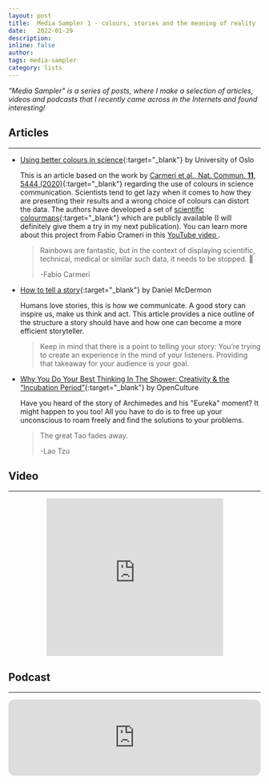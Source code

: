 ```yaml
---
layout: post
title:  Media Sampler 1 - colours, stories and the meaning of reality
date:   2022-01-29
description:
inline: false
author:
tags: media-sampler
category: lists
---
```


*"Media Sampler" is a series of posts, where I make a selection of articles, videos and podcasts that I recently came across in the Internets and found interesting!*


## Articles
---

- [Using better colours in science](https://phys.org/news/2020-10-colours-science.html){:target="\_blank"} by University of Oslo

  This is an article based on the work by [Carmeri et al., Nat. Commun. **11**, 5444 (2020)](https://doi.org/10.1038/s41467-020-19160-7 ){:target="\_blank"} regarding the
  use of colours in science communication. Scientists tend to get lazy when it comes to how they are presenting their results and a wrong choice of colours can distort the data. The authors have developed a set of [scientific colourmaps](https://doi.org/10.5281/zenodo.1243862){:target="\_blank"} which are publicly available (I will definitely give them a try in my next publication). You can learn more about this project from Fabio Crameri in this <a href="https://www.youtube.com/watch?v=Hhkj_AiicmQ" target='_blank'>YouTube video <i class="fab fa-youtube"></i></a>.

  > Rainbows are fantastic, but in the context of displaying scientific, technical, medical or similar such data, it needs to be stopped. 🌈
  >
  > -Fabio Carmeri

- [How to tell a story](https://www.nytimes.com/guides/smarterliving/how-to-tell-a-good-story?mtrref=undefined&gwh=09DC198C20B4D20136CCDD553ABF7A21&gwt=regi&assetType=REGIWALL&redirect=true){:target="\_blank"} by Daniel McDermon

  Humans love stories, this is how we communicate. A good story can inspire us, make us think and act. This article provides a nice outline of the structure a story should have and how one can become a more efficient storyteller.

  > Keep in mind that there is a point to telling your story: You’re trying to create an experience in the mind of your listeners. Providing that takeaway for your audience is your goal.


- [Why You Do Your Best Thinking In The Shower: Creativity & the “Incubation Period”](https://www.openculture.com/2014/12/why-you-do-your-best-thinking-in-the-shower.html){:target="\_blank"} by OpenCulture

  Have you heard of the story of Archimedes and his "Eureka" moment? It might happen to you too! All you have to do is to free up your unconscious to roam freely and find the solutions to your problems.

  > The great Tao fades away.
  >
  >-Lao Tzu


## Video
---


<center>
<div id='video-container'>
<iframe width="70%" height="315" src="https://www.youtube.com/embed/WXuK6gekU1Y" title="YouTube video player" frameborder="0" allow="accelerometer; autoplay; clipboard-write; encrypted-media; gyroscope; picture-in-picture" allowfullscreen></iframe>
</div>
</center>



## Podcast
---

<iframe style="border-radius:12px" src="https://open.spotify.com/embed/episode/0KJrjZ50JgmxVyRbprWXZt?utm_source=generator&theme=0" width="100%" height="152" frameBorder="0" allowfullscreen="" allow="autoplay; clipboard-write; encrypted-media; fullscreen; picture-in-picture"></iframe>
